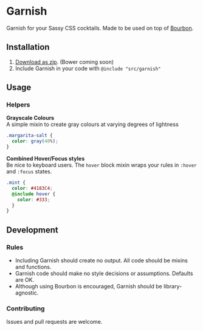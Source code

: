 # Garnish

Garnish for your Sassy CSS cocktails. Made to be used on top of [Bourbon](http://bourbon.io).

## Installation

1. [Download as zip](https://github.com/paulozoom/garnish/archive/master.zip). (Bower coming soon)
2. Include Garnish in your code with `@include "src/garnish"`

## Usage

### Helpers

**Grayscale Colours**  
A simple mixin to create gray colours at varying degrees of lightness

```SCSS
.margarita-salt {
  color: gray(40%);
}
```

**Combined Hover/Focus styles**  
Be nice to keyboard users. The `hover` block mixin wraps your rules in `:hover` and `:focus` states.

```SCSS
.mint {
  color: #4183C4;
  @include hover {
    color: #333;
  }
}
```

## Development

### Rules

- Including Garnish should create no output. All code should be mixins and functions.
- Garnish code should make no style decisions or assumptions. Defaults are OK.
- Although using Bourbon is encouraged, Garnish should be library-agnostic.

### Contributing

Issues and pull requests are welcome.
